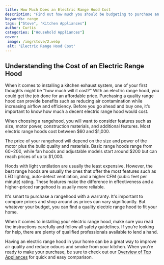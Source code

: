 ```yaml
---
title: How Much Does an Electric Range Hood Cost
description: "Find out how much you should be budgeting to purchase an electric range hood for your kitchen This blog post will provide you with the latest information on pricing and features to help you make an informed decision"
keywords: range
tags: ["Stove", "Kitchen Appliances"]
author: Curtis
categories: ["Household Appliances"]
cover: 
 image: /img/stove/2.webp
 alt: 'Electric Range Hood Cost'
---
```

## Understanding the Cost of an Electric Range Hood

When it comes to installing a kitchen exhaust system, one of your first thoughts might be "how much will it cost?" With an electric range hood, you could get the job done for an affordable price. Purchasing a quality range hood can provide benefits such as reducing air contamination while increasing airflow and efficiency. Before you go ahead and buy one, it’s important to know how much a decent electric range hood would cost. 

When choosing a rangehood, you will want to consider features such as size, motor power, construction materials, and additional features. Most electric range hoods cost between $60 and $1,000. 

The price of your rangehood will depend on the size and power of the motor plus the build quality and materials. Basic range hoods range from $60-$200, while fan hoods and adjustable models start around $200 but can reach prices of up to $1,000.

Hoods with light ventilation are usually the least expensive. However, the best range hoods are usually the ones that offer the most features such as LED lighting, auto-detect ventilation, and a higher CFM (cubic feet per minute) rating. These features make the difference in effectiveness and a higher-priced rangehood is usually more reliable.

It's smart to purchase a rangehood with a warranty. It's important to compare prices and shop around as prices can vary significantly. But whatever your budget, you can find a quality electric range hood to fit your home.

When it comes to installing your electric range hood, make sure you read the instructions carefully and follow all safety guidelines. If you’re looking for help, there are plenty of qualified professionals available to lend a hand. 

Having an electric range hood in your home can be a great way to improve air quality and reduce odours and smoke from your kitchen. When you're ready to make your purchase, be sure to check out our [Overview of Top Appliances](./pages/appliance-overview) for quick and easy comparison.
